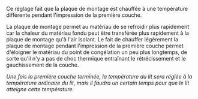 Ce réglage fait que la plaque de montage est chauffée à une température différente pendant l'impression de la première couche.

La plaque de montage permet au matériau de se refroidir plus rapidement car la chaleur du matériau fondu peut être transférée plus rapidement à la plaque de montage qu'à l'air isolant. Le fait de chauffer légèrement la plaque de montage pendant l'impression de la première couche permet d'éloigner le matériau du point de congélation un peu plus longtemps, de sorte qu'il n'y a pas de choc thermique entraînant le rétrécissement et le gauchissement de la couche.

*Une fois la première couche terminée, la température du lit sera réglée à la température ordinaire du lit, mais il faudra un certain temps pour que le lit atteigne cette température.*
